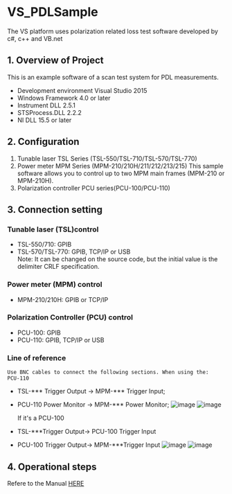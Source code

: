 # VS_PDLSample
 The VS platform uses polarization related loss test software developed by c#, c++ and VB.net

## 1. Overview of Project
This is an example software of a scan test system for PDL measurements.
  + Development environment  Visual Studio 2015
  +	Windows Framework        4.0 or later
  +	Instrument DLL           2.5.1
  +	STSProcess.DLL           2.2.2
  +	NI DLL                   15.5 or later

## 2. Configuration
1.	Tunable laser TSL Series (TSL-550/TSL-710/TSL-570/TSL-770)
2.	Power meter MPM Series (MPM-210/210H/211/212/213/215)
   This sample software allows you to control up to two MPM main frames (MPM-210 or MPM-210H).
3.	Polarization controller PCU series(PCU-100/PCU-110)

## 3. Connection setting
### Tunable laser (TSL)control
  - TSL-550/710: GPIB
  - TSL-570/TSL-770: GPIB, TCP/IP or USB  
    Note: It can be changed on the source code, but the initial value is the delimiter CRLF specification.
### Power meter (MPM) control
  - MPM-210/210H: GPIB or TCP/IP 

### Polarization Controller (PCU) control
  - PCU-100: GPIB 
  - PCU-110: GPIB, TCP/IP or USB

### Line of reference
    Use BNC cables to connect the following sections. When using the:
    PCU-110
  - TSL-*** Trigger Output	->	MPM-*** Trigger Input; 
  - PCU-110 Power Monitor	->	MPM-*** Power Monitor;
  ![image](https://github.com/santec-corporation/VS_PDLSample/assets/132535077/a5f5c99a-11cc-44b6-8f12-56e2e3ba67a8)
  ![image](https://github.com/santec-corporation/VS_PDLSample/assets/132535077/d5cc8e12-63e5-4d01-9a93-f4baa0c4f916)

    If it's a PCU-100
  - TSL-***Trigger Output->  PCU-100 Trigger Input
  - PCU-100 Trigger Output->  MPM-***Trigger Input
  ![image](https://github.com/santec-corporation/VS_PDLSample/assets/132535077/b4276de4-0512-4955-9c2e-aed42e5b8ed5)
  ![image](https://github.com/santec-corporation/VS_PDLSample/assets/132535077/8177cb72-5abd-4125-9af1-006165323063)

## 4. Operational steps
Refere to the Manual [HERE](https://github.com/santeccorporation/VS_PDLSample/files/11934059/Santec.PDL.Swept.Test.System.Manual.V1.3_CH_20230324.docx)

